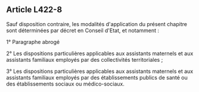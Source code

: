 ## Article L422-8

Sauf disposition contraire, les modalités d'application du présent chapitre sont déterminées par décret en
Conseil d'Etat, et notamment :

1° Paragraphe abrogé

2° Les dispositions particulières applicables aux assistants maternels et aux assistants familiaux employés
par des collectivités territoriales ;

3° Les dispositions particulières applicables aux assistants maternels et aux assistants familiaux employés
par des établissements publics de santé ou des établissements sociaux ou médico-sociaux.


